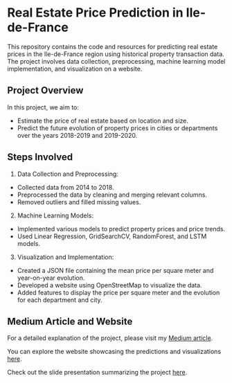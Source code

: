 # Real Estate Price Prediction in Ile-de-France

This repository contains the code and resources for predicting real estate prices in the Ile-de-France region using historical property transaction data. The project involves data collection, preprocessing, machine learning model implementation, and visualization on a website.


## Project Overview  

In this project, we aim to:

- Estimate the price of real estate based on location and size.  
- Predict the future evolution of property prices in cities or departments over the years 2018-2019 and 2019-2020.  

## Steps Involved

1. Data Collection and Preprocessing:  
- Collected data from 2014 to 2018.
- Preprocessed the data by cleaning and merging relevant columns.
- Removed outliers and filled missing values.

2. Machine Learning Models:
- Implemented various models to predict property prices and price trends.
- Used Linear Regression, GridSearchCV, RandomForest, and LSTM models.

3. Visualization and Implementation:
- Created a JSON file containing the mean price per square meter and year-on-year evolution.
- Developed a website using OpenStreetMap to visualize the data.
- Added features to display the price per square meter and the evolution for each department and city.

## Medium Article and Website

For a detailed explanation of the project, please visit my [Medium article](https://remitang.medium.com/predicting-real-estate-prices-a-journey-into-data-science-and-market-trends-0cb87fed5e55).

You can explore the website showcasing the predictions and visualizations [here](https://remitang.github.io/Project/Housing/index.html).

Check out the slide presentation summarizing the project [here](Slide_presentation.pdf).
